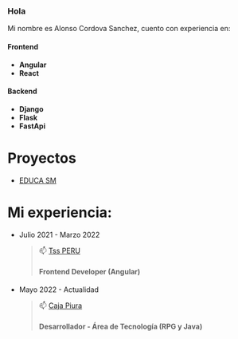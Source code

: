 ### Hola
Mi nombre es Alonso Cordova Sanchez, cuento con experiencia en:

#### Frontend
- **Angular**
- **React**

#### Backend
- **Django**
- **Flask**
- **FastApi**


# Proyectos
- [EDUCA SM](https://educasm-peru2.web.app)

# Mi experiencia:
- Julio 2021 - Marzo 2022
  > 📫 [Tss PERU](http://www.tsspe.com/)
  > #### Frontend Developer (Angular)

- Mayo 2022 - Actualidad
  > 📫 [Caja Piura](https://www.cajapiura.pe/) 
  > #### Desarrollador - Área de Tecnología (RPG y Java)

